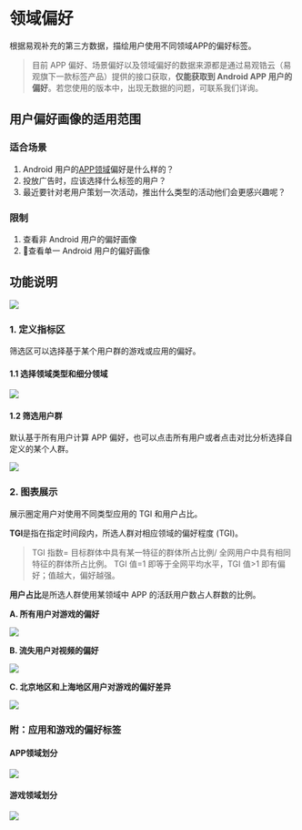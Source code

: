 # 领域偏好

根据易观补充的第三方数据，描绘用户使用不同领域APP的偏好标签。

> 目前 APP 偏好、场景偏好以及领域偏好的数据来源都是通过易观锆云（易观旗下一款标签产品）提供的接口获取，**仅能获取到 Android APP 用户的偏好**。若您使用的版本中，出现无数据的问题，可联系我们详询。

## 用户偏好画像的适用范围

### 适合场景

1. Android 用户的[APP领域](apppreference.md)偏好是什么样的？
2. 投放广告时，应该选择什么标签的用户？
3. 最近要针对老用户策划一次活动，推出什么类型的活动他们会更感兴趣呢？

### 限制

1. 查看非 Android 用户的偏好画像
2. 查看单一 Android 用户的偏好画像

## 功能说明

![ ](https://imguserradar.analysys.cn/fangzhou/img/2018/08/201808131726294492.png)

### 1. 定义指标区

筛选区可以选择基于某个用户群的游戏或应用的偏好。

#### 1.1 选择领域类型和细分领域

![ ](https://imguserradar.analysys.cn/fangzhou/img/2018/08/201808131734281160.gif)

#### 1.2  筛选用户群

默认基于所有用户计算 APP 偏好，也可以点击所有用户或者点击对比分析选择自定义的某个人群。

![ ](https://imguserradar.analysys.cn/fangzhou/img/2018/08/201808131736235388.png)

### 2. 图表展示

展示圈定用户对使用不同类型应用的 TGI 和用户占比。

**TGI**是指在指定时间段内，所选人群对相应领域的偏好程度 \(TGI\)。

> TGI 指数= 目标群体中具有某一特征的群体所占比例/ 全网用户中具有相同特征的群体所占比例。 TGI 值=1 即等于全网平均水平，TGI 值&gt;1 即有偏好；值越大，偏好越强。

**用户占比**是所选人群使用某领域中 APP 的活跃用户数占人群数的比例。

**A. 所有用户对游戏的偏好**

![ ](https://imguserradar.analysys.cn/fangzhou/img/2018/08/201808131756552524.png)

**B. 流失用户对视频的偏好**

![ ](https://imguserradar.analysys.cn/fangzhou/img/2018/08/201808131756555745.png)

**C. 北京地区和上海地区用户对游戏的偏好差异**

![ ](https://imguserradar.analysys.cn/fangzhou/img/2018/08/201808131805446401.gif)

### 附：应用和游戏的偏好标签

#### APP领域划分

![ ](https://imguserradar.analysys.cn/fangzhou/img/2018/08/201808131812429342.jpg)

#### 游戏领域划分

![ ](https://imguserradar.analysys.cn/fangzhou/img/2018/08/201808131812423853.jpg)

